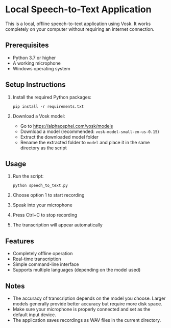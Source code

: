 # Local Speech-to-Text Application

This is a local, offline speech-to-text application using Vosk. It works completely on your computer without requiring an internet connection.

## Prerequisites

- Python 3.7 or higher
- A working microphone
- Windows operating system

## Setup Instructions

1. Install the required Python packages:
   ```
   pip install -r requirements.txt
   ```

2. Download a Vosk model:
   - Go to https://alphacephei.com/vosk/models
   - Download a model (recommended: `vosk-model-small-en-us-0.15`)
   - Extract the downloaded model folder
   - Rename the extracted folder to `model` and place it in the same directory as the script

## Usage

1. Run the script:
   ```
   python speech_to_text.py
   ```

2. Choose option 1 to start recording
3. Speak into your microphone
4. Press Ctrl+C to stop recording
5. The transcription will appear automatically

## Features

- Completely offline operation
- Real-time transcription
- Simple command-line interface
- Supports multiple languages (depending on the model used)

## Notes

- The accuracy of transcription depends on the model you choose. Larger models generally provide better accuracy but require more disk space.
- Make sure your microphone is properly connected and set as the default input device.
- The application saves recordings as WAV files in the current directory. 
